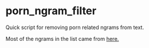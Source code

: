 # porn_ngram_filter
Quick script for removing porn related ngrams from text.

Most of the ngrams in the list came from [here.](https://pastebin.com/gpHmA8X5)